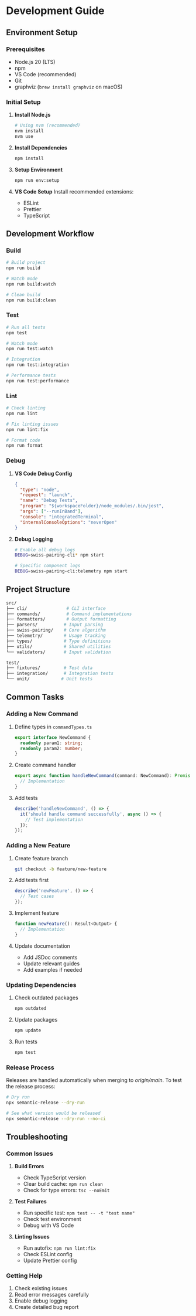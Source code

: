 # Development Guide

## Environment Setup

### Prerequisites

- Node.js 20 (LTS)
- npm
- VS Code (recommended)
- Git
- graphviz (`brew install graphviz` on macOS)

### Initial Setup

1. **Install Node.js**

   ```bash
   # Using nvm (recommended)
   nvm install
   nvm use
   ```

1. **Install Dependencies**

   ```bash
   npm install
   ```

1. **Setup Environment**

   ```bash
   npm run env:setup
   ```

1. **VS Code Setup**
   Install recommended extensions:
   - ESLint
   - Prettier
   - TypeScript

## Development Workflow

### Build

```bash
# Build project
npm run build

# Watch mode
npm run build:watch

# Clean build
npm run build:clean
```

### Test

```bash
# Run all tests
npm test

# Watch mode
npm run test:watch

# Integration
npm run test:integration

# Performance tests
npm run test:performance
```

### Lint

```bash
# Check linting
npm run lint

# Fix linting issues
npm run lint:fix

# Format code
npm run format
```

### Debug

1. **VS Code Debug Config**

   ```json
   {
     "type": "node",
     "request": "launch",
     "name": "Debug Tests",
     "program": "${workspaceFolder}/node_modules/.bin/jest",
     "args": ["--runInBand"],
     "console": "integratedTerminal",
     "internalConsoleOptions": "neverOpen"
   }
   ```

1. **Debug Logging**

   ```bash
   # Enable all debug logs
   DEBUG=swiss-pairing-cli* npm start

   # Specific component logs
   DEBUG=swiss-pairing-cli:telemetry npm start
   ```

## Project Structure

```bash
src/
├── cli/               # CLI interface
├── commands/          # Command implementations
├── formatters/        # Output formatting
├── parsers/          # Input parsing
├── swiss-pairing/    # Core algorithm
├── telemetry/        # Usage tracking
├── types/            # Type definitions
├── utils/            # Shared utilities
└── validators/       # Input validation

test/
├── fixtures/         # Test data
├── integration/      # Integration tests
└── unit/            # Unit tests
```

## Common Tasks

### Adding a New Command

1. Define types in `commandTypes.ts`

   ```typescript
   export interface NewCommand {
     readonly param1: string;
     readonly param2: number;
   }
   ```

1. Create command handler

   ```typescript
   export async function handleNewCommand(command: NewCommand): Promise<Result<Output>> {
     // Implementation
   }
   ```

1. Add tests

   ```typescript
   describe('handleNewCommand', () => {
     it('should handle command successfully', async () => {
       // Test implementation
     });
   });
   ```

### Adding a New Feature

1. Create feature branch

   ```bash
   git checkout -b feature/new-feature
   ```

1. Add tests first

   ```typescript
   describe('newFeature', () => {
     // Test cases
   });
   ```

1. Implement feature

   ```typescript
   function newFeature(): Result<Output> {
     // Implementation
   }
   ```

1. Update documentation
   - Add JSDoc comments
   - Update relevant guides
   - Add examples if needed

### Updating Dependencies

1. Check outdated packages

   ```bash
   npm outdated
   ```

1. Update packages

   ```bash
   npm update
   ```

1. Run tests

   ```bash
   npm test
   ```

### Release Process

Releases are handled automatically when merging to _origin/main_. To test the release process:

```bash
# Dry run
npx semantic-release --dry-run

# See what version would be released
npx semantic-release --dry-run --no-ci
```

## Troubleshooting

### Common Issues

1. **Build Errors**

   - Check TypeScript version
   - Clear build cache: `npm run clean`
   - Check for type errors: `tsc --noEmit`

1. **Test Failures**

   - Run specific test: `npm test -- -t "test name"`
   - Check test environment
   - Debug with VS Code

1. **Linting Issues**
   - Run autofix: `npm run lint:fix`
   - Check ESLint config
   - Update Prettier config

### Getting Help

1. Check existing issues
1. Read error messages carefully
1. Enable debug logging
1. Create detailed bug report
